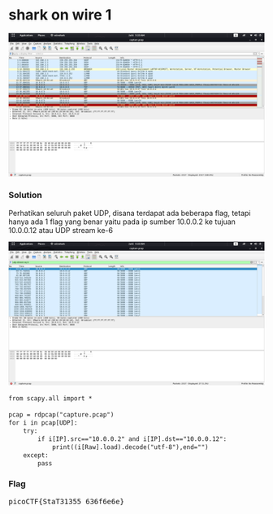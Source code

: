 <h1><b>shark on wire 1</b></h1>
<p align='center'>
  <img src="https://github.com/enomarozi/CTF-Writeup/blob/master/Wireshark/Images/shark%20on%20wire%201_1.png">
</p>
<h3><b>Solution</b></h3>
<p>Perhatikan seluruh paket UDP, disana terdapat ada beberapa flag, tetapi hanya ada 1 flag yang benar yaitu pada ip sumber 10.0.0.2 ke tujuan 10.0.0.12 atau UDP stream ke-6</p>
<p align="center">
  <img src="https://github.com/enomarozi/CTF-Writeup/blob/master/Wireshark/Images/shark%20on%20wire%201_2.png">
</p>


```python3
from scapy.all import *

pcap = rdpcap("capture.pcap")
for i in pcap[UDP]:
    try:
        if i[IP].src=="10.0.0.2" and i[IP].dst=="10.0.0.12":
            print((i[Raw].load).decode("utf-8"),end="")
    except:
        pass
```
<h3><b>Flag</b></h3>
<pre>
picoCTF{StaT31355_636f6e6e}
</pre>
